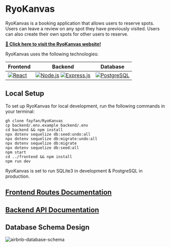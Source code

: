 # RyoKanvas

RyoKanvas is a booking application that allows users to reserve spots. Users can leave a review on any spot they have previously visited. Users can also create their own spots for other users to reserve.

**[🔭 Click here to visit the RyoKanvas website!](https://ryokanvas.onrender.com/)**

RyoKanvas uses the following technologies:

| Frontend                                         | Backend                                          | Database                                         |
|--------------------------------------------------|--------------------------------------------------|--------------------------------------------------|
| [![React](https://img.shields.io/badge/React-20232A?style=for-the-badge&logo=react&logoColor=61DAFB)](https://reactjs.org/)|[![Node.js](https://img.shields.io/badge/Node.js-339933?style=for-the-badge&logo=nodedotjs&logoColor=white)](https://nodejs.org/) [![Express.js](https://img.shields.io/badge/-Express-373737?style=for-the-badge&logo=Express&logoColor=white)](https://expressjs.com/)|[![PostgreSQL](https://img.shields.io/badge/PostgreSQL-316192?style=for-the-badge&logo=postgresql&logoColor=white)](https://www.postgresql.org/)|

## Local Setup

To set up RyoKanvas for local development, run the following commands in your terminal:
```
gh clone fayfan/RyoKanvas
cp backend/.env.example backend/.env
cd backend && npm install
npx dotenv sequelize db:seed:undo:all
npx dotenv sequelize db:migrate:undo:all
npx dotenv sequelize db:migrate
npx dotenv sequelize db:seed:all
npm start
cd ../frontend && npm install
npm run dev
```

RyoKanvas is set to run SQLite3 in development & PostgreSQL in production.

## [Frontend Routes Documentation](https://github.com/fayfan/RyoKanvas/wiki/Frontend-Routes-Documentation)

## [Backend API Documentation](https://github.com/fayfan/RyoKanvas/wiki/Backend-API-Documentation)

## Database Schema Design

![airbnb-database-schema]

[airbnb-database-schema]: https://appacademy-open-assets.s3.us-west-1.amazonaws.com/Modular-Curriculum/content/week-12/airbnb-db-schema.png
[airbnb-db-diagram-info]: https://appacademy-open-assets.s3.us-west-1.amazonaws.com/Modular-Curriculum/content/week-12/airbnb-db-diagram-info.txt
